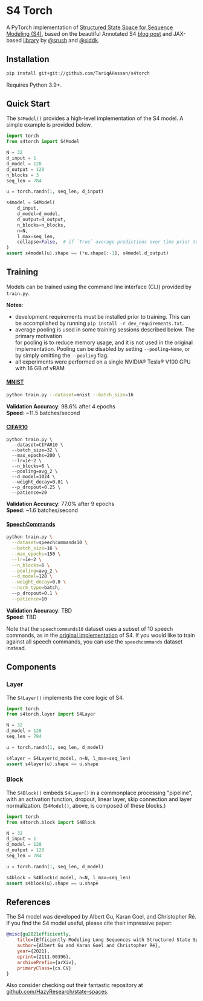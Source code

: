 # S4 Torch

A PyTorch implementation of [Structured State Space for Sequence Modeling (S4)](https://arxiv.org/abs/2111.00396), 
based on the beautiful Annotated S4 [blog post](https://srush.github.io/annotated-s4/)
and JAX-based [library](https://github.com/srush/annotated-s4/) by [@srush](https://github.com/srush) and 
[@siddk](https://github.com/siddk).

## Installation

```sh
pip install git+git://github.com/TariqAHassan/s4torch
```

Requires Python 3.9+.

## Quick Start

The `S4Model()` provides a high-level implementation of the S4 model.
A simple example is provided below.

```python
import torch
from s4torch import S4Model

N = 32
d_input = 1
d_model = 128
d_output = 128
n_blocks = 3
seq_len = 784

u = torch.randn(1, seq_len, d_input)

s4model = S4Model(
    d_input,
    d_model=d_model,
    d_output=d_output,
    n_blocks=n_blocks,
    n=N,
    l_max=seq_len,
    collapse=False,  # if `True` average predictions over time prior to decoding
)
assert s4model(u).shape == (*u.shape[:-1], s4model.d_output)
```

## Training

Models can be trained using the command line interface (CLI) provided by `train.py`.

**Notes**:
 * development requirements must be installed prior to training. This can be accomplished by 
   running `pip install -r dev_requirements.txt`.
 * average pooling is used in some training sessions described below. The primary motivation  
   for pooling is to reduce memory usage, and it is not used in the original implementation.
   Pooling can be disabled by setting `--pooling=None`, or by simply omitting the `--pooling` flag.
 * all experiments were performed on a single NVIDIA® Tesla® V100 GPU with 16 GB of vRAM

#### [MNIST](https://pytorch.org/vision/stable/datasets.html#torchvision.datasets.MNIST)

```sh
python train.py --dataset=mnist --batch_size=16
```

**Validation Accuracy**: 98.6% after 4 epochs <br>
**Speed**: ~11.5 batches/second

#### [CIFAR10](https://pytorch.org/vision/stable/datasets.html#torchvision.datasets.CIFAR10)

```shell
python train.py \
  --dataset=CIFAR10 \
  --batch_size=32 \
  --max_epochs=200 \
  --lr=1e-2 \
  --n_blocks=6 \
  --pooling=avg_2 \
  --d_model=1024 \
  --weight_decay=0.01 \
  --p_dropout=0.25 \
  --patience=20
```

**Validation Accuracy**: 77.0% after 9 epochs <br>
**Speed**: ~1.6 batches/second

#### [SpeechCommands](https://pytorch.org/audio/stable/datasets.html#torchaudio.datasets.SPEECHCOMMANDS)

```sh
python train.py \
  --dataset=speechcommands10 \
  --batch_size=16 \
  --max_epochs=150 \
  --lr=1e-2 \
  --n_blocks=6 \
  --pooling=avg_2 \
  --d_model=128 \
  --weight_decay=0.0 \
  --norm_type=batch,
  --p_dropout=0.1 \
  --patience=10
```

**Validation Accuracy**: TBD <br>
**Speed**: TBD

Note that the `speechcommands10` dataset uses a subset of 10 speech commands, as 
in the [original implementation](https://github.com/HazyResearch/state-spaces#speech-commands) of S4.
If you would like to train against all speech commands, you can use the `speechcommands` dataset instead.

## Components

### Layer

The `S4Layer()` implements the core logic of S4.

```python
import torch
from s4torch.layer import S4Layer

N = 32
d_model = 128
seq_len = 784

u = torch.randn(1, seq_len, d_model)

s4layer = S4Layer(d_model, n=N, l_max=seq_len)
assert s4layer(u).shape == u.shape
```

### Block

The `S4Block()` embeds `S4Layer()` in a commonplace processing "pipeline",
with an activation function, dropout, linear layer, skip connection and layer normalization.
(`S4Model()`, above, is composed of these blocks.)

```python
import torch
from s4torch.block import S4Block

N = 32
d_input = 1
d_model = 128
d_output = 128
seq_len = 784

u = torch.randn(1, seq_len, d_model)

s4block = S4Block(d_model, n=N, l_max=seq_len)
assert s4block(u).shape == u.shape
```

## References

The S4 model was developed by Albert Gu, Karan Goel, and Christopher Ré.
If you find the S4 model useful, please cite their impressive paper:

```bibtex
@misc{gu2021efficiently,
    title={Efficiently Modeling Long Sequences with Structured State Spaces}, 
    author={Albert Gu and Karan Goel and Christopher Ré},
    year={2021},
    eprint={2111.00396},
    archivePrefix={arXiv},
    primaryClass={cs.CV}
}
```

Also consider checking out their fantastic repository at [github.com/HazyResearch/state-spaces](https://github.com/HazyResearch/state-spaces).
